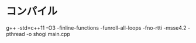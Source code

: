 # コンパイル
g++ -std=c++11 -O3 -finline-functions -funroll-all-loops -fno-rtti -msse4.2 -pthread -o shogi main.cpp
